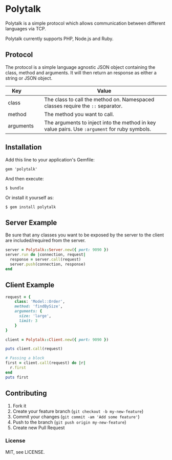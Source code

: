 # Polytalk

Polytalk is a simple protocol which allows communication between different languages via TCP.

Polytalk currently supports PHP, Node.js and Ruby.

## Protocol

The protocol is a simple language agnostic JSON object containing the class, method and arguments. It will then return an response as either a string or JSON object.

Key          | Value
------------ | ------------- 
class        | The class to call the method on. Namespaced classes require the `::` separator.
method       | The method you want to call.
arguments    | The arguments to inject into the method in key value pairs. Use `:argument` for ruby symbols.

## Installation

Add this line to your application's Gemfile:

    gem 'polytalk'

And then execute:

    $ bundle

Or install it yourself as:

    $ gem install polytalk

## Server Example

Be sure that any classes you want to be exposed by the server to the client are included/required from the server.

```ruby
server = Polytalk::Server.new({ port: 9090 })
server.run do |connection, request|
  response = server.call(request)
  server.push(connection, response)
end
```

## Client Example
  
```ruby
request = {
    class: 'Model::Order',
    method: 'findBySize',
    arguments: {
      size: 'large',
      limit: 3
    }
}

client = Polytalk::Client.new({ port: 9090 })

puts client.call(request)

# Passing a block
first = client.call(request) do |r|
  r.first
end
puts first
```

## Contributing

1. Fork it
2. Create your feature branch (`git checkout -b my-new-feature`)
3. Commit your changes (`git commit -am 'Add some feature'`)
4. Push to the branch (`git push origin my-new-feature`)
5. Create new Pull Request

### License

MIT, see LICENSE.